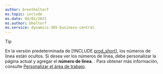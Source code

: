 ```yaml
---
author: brentholtorf
ms.topic: include
ms.date: 04/01/2021
ms.author: bholtorf
ms.service: dynamics-365-business-central
---
```

> [!TIP]
> En la versión predeterminada de [!INCLUDE [prod_short](prod_short.md)], los números de línea están ocultos. Si desea ver los números de línea, debe personalizar la página actual y agregar el **número de línea**. . Para obtener más información, consulte [Personalizar el área de trabajo](../ui-personalization-user.md#start-personalizing-by-using-the-personalization-mode).  
